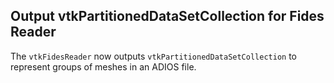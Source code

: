 ## Output vtkPartitionedDataSetCollection for Fides Reader

The `vtkFidesReader` now outputs `vtkPartitionedDataSetCollection`
to represent groups of meshes in an ADIOS file.
